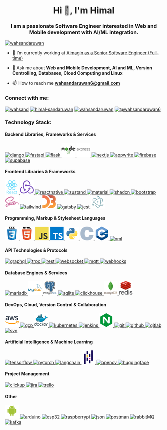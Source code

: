 <h1 align="center">Hi 👋, I'm Himal</h1>
<h3 align="center">I am a passionate Software Engineer interested in Web and Mobile development with AI/ML integration.</h3>

<p align="left"> <a href="https://twitter.com/wahsandaruwan" target="blank"><img src="https://img.shields.io/twitter/follow/wahsandaruwan?logo=twitter&style=for-the-badge" alt="wahsandaruwan" /></a> </p>

- 🔭 I’m currently working at [Aimagin as a Senior Software Engineer (Full-time)](https://aimagin.com)

- 💬 Ask me about **Web and Mobile Development, AI and ML, Version Controlling, Databases, Cloud Computing and Linux**

- 📫 How to reach me **wahsandaruwan6@gmail.com**

<h3 align="left">Connect with me:</h3>
<p align="left">
<a href="https://codepen.io/wahsand" target="blank"><img align="center" src="https://raw.githubusercontent.com/rahuldkjain/github-profile-readme-generator/master/src/images/icons/Social/codepen.svg" alt="wahsand" height="30" width="40" /></a>
<a href="https://linkedin.com/in/himal-sandaruwan" target="blank"><img align="center" src="https://raw.githubusercontent.com/rahuldkjain/github-profile-readme-generator/master/src/images/icons/Social/linked-in-alt.svg" alt="himal-sandaruwan" height="30" width="40" /></a>
<a href="https://stackoverflow.com/users/wahsandaruwan" target="blank"><img align="center" src="https://raw.githubusercontent.com/rahuldkjain/github-profile-readme-generator/master/src/images/icons/Social/stack-overflow.svg" alt="wahsandaruwan" height="30" width="40" /></a>
<a href="https://medium.com/@wahsandaruwan6" target="blank"><img align="center" src="https://raw.githubusercontent.com/rahuldkjain/github-profile-readme-generator/master/src/images/icons/Social/medium.svg" alt="@wahsandaruwan6" height="30" width="40" /></a>
</p>

<h3 align="left">Technology Stack:</h3>

#### Backend Libraries, Frameworks & Services
<p align="left">
  <!-- Python-based -->
  <a href="https://www.djangoproject.com/" target="_blank" rel="noreferrer" title="Django">
    <img src="https://cdn.worldvectorlogo.com/logos/django.svg" alt="django" width="44" height="44"/>
  </a>
  <a href="https://fastapi.tiangolo.com/" target="_blank" rel="noreferrer" title="FastAPI">
    <img src="https://cdn.worldvectorlogo.com/logos/fastapi-1.svg" alt="fastapi" width="44" height="44"/>
  </a>
  <a href="https://flask.palletsprojects.com/" target="_blank" rel="noreferrer" title="Flask">
    <img src="https://cdn.worldvectorlogo.com/logos/flask.svg" alt="flask" width="44" height="44"/>
  </a>
  <!-- Node.js-based -->
  <a href="https://nodejs.org" target="_blank" rel="noreferrer" title="NodeJS">
    <img src="https://raw.githubusercontent.com/devicons/devicon/master/icons/nodejs/nodejs-original-wordmark.svg" alt="nodejs" width="44" height="44"/>
  </a>
  <a href="https://expressjs.com" target="_blank" rel="noreferrer" title="ExpressJS">
    <img src="https://raw.githubusercontent.com/devicons/devicon/master/icons/express/express-original-wordmark.svg" alt="express" width="44" height="44"/>
  </a>
  <a href="https://nextjs.org/" target="_blank" rel="noreferrer" title="Next.js">
    <img src="https://cdn.worldvectorlogo.com/logos/nextjs-2.svg" alt="nextjs" width="44" height="44"/>
  </a>
  <!-- BaaS / Serverless -->
  <a href="https://appwrite.io" target="_blank" rel="noreferrer" title="Appwrite">
    <img src="https://www.vectorlogo.zone/logos/appwriteio/appwriteio-icon.svg" alt="appwrite" width="44" height="44"/>
  </a>
  <a href="https://firebase.google.com/" target="_blank" rel="noreferrer" title="Firebase">
    <img src="https://www.vectorlogo.zone/logos/firebase/firebase-icon.svg" alt="firebase" width="44" height="44"/>
  </a>
  <a href="https://superbase.com/" target="_blank" rel="noreferrer" title="Supabase">
    <img src="https://cdn.jsdelivr.net/gh/homarr-labs/dashboard-icons/png/supabase.png" alt="supabase" width="44" height="44"/>
  </a>
</p>

#### Frontend Libraries & Frameworks
<p align="left">
  <!-- React Ecosystem -->
  <a href="https://reactjs.org/" target="_blank" rel="noreferrer" title="React">
    <img src="https://raw.githubusercontent.com/devicons/devicon/master/icons/react/react-original-wordmark.svg" alt="react" width="44" height="44"/>
  </a>
  <a href="https://redux.js.org" target="_blank" rel="noreferrer" title="Redux">
    <img src="https://raw.githubusercontent.com/devicons/devicon/master/icons/redux/redux-original.svg" alt="redux" width="44" height="44"/>
  </a>
  <a href="https://reactnative.dev/" target="_blank" rel="noreferrer" title="React Native">
    <img src="https://reactnative.dev/img/header_logo.svg" alt="reactnative" width="44" height="44"/>
  </a>
  <a href="https://zustand-demo.pmnd.rs/" target="_blank" rel="noreferrer" title="Zustand">
    <img src="https://github.com/pmndrs/zustand/raw/main/docs/bear.jpg" alt="zustand" width="44" height="44"/>
  </a>
  <!-- UI Frameworks -->
  <a href="https://mui.com/" target="_blank" rel="noreferrer" title="Material UI">
    <img src="https://mui.com/static/logo.png" alt="material" width="44" height="44"/>
  </a>
  <a href="https://ui.shadcn.com/" target="_blank" rel="noreferrer" title="Shadcn UI">
    <img src="https://shadcn-docs-nuxt.nuxt.dev/logo.svg" alt="shadcn" width="44" height="44"/>
  </a>
  <a href="https://getbootstrap.com/" target="_blank" rel="noreferrer" title="Bootstrap">
    <img src="https://www.vectorlogo.zone/logos/getbootstrap/getbootstrap-icon.svg" alt="bootstrap" width="44" height="44"/>
  </a>
  <!-- CSS/Styling Frameworks -->
  <a href="https://sass-lang.com" target="_blank" rel="noreferrer" title="Sass">
    <img src="https://raw.githubusercontent.com/devicons/devicon/master/icons/sass/sass-original.svg" alt="sass" width="44" height="44"/>
  </a>
  <a href="https://tailwindcss.com/" target="_blank" rel="noreferrer" title="TailwindCSS">
    <img src="https://www.vectorlogo.zone/logos/tailwindcss/tailwindcss-icon.svg" alt="tailwind" width="44" height="44"/>
  </a>
  <!-- Data Visualization -->
  <a href="https://d3js.org/" target="_blank" rel="noreferrer" title="D3.js">
    <img src="https://raw.githubusercontent.com/devicons/devicon/master/icons/d3js/d3js-original.svg" alt="d3js" width="44" height="44"/>
  </a>
  <a href="https://www.gatsbyjs.com/" target="_blank" rel="noreferrer" title="Gatsby">
    <img src="https://www.vectorlogo.zone/logos/gatsbyjs/gatsbyjs-icon.svg" alt="gatsby" width="44" height="44"/>
  </a>
  <!-- Testing & Desktop -->
  <a href="https://jestjs.io" target="_blank" rel="noreferrer" title="Jest">
    <img src="https://www.vectorlogo.zone/logos/jestjsio/jestjsio-icon.svg" alt="jest" width="44" height="44"/>
  </a>
  <a href="https://www.electronjs.org" target="_blank" rel="noreferrer" title="Electron">
    <img src="https://raw.githubusercontent.com/devicons/devicon/master/icons/electron/electron-original.svg" alt="electron" width="44" height="44"/>
  </a>
</p>

#### Programming, Markup & Stylesheet Languages
<p align="left">
  <!-- Web -->
  <a href="https://www.w3schools.com/css/" target="_blank" rel="noreferrer" title="CSS3">
    <img src="https://raw.githubusercontent.com/devicons/devicon/master/icons/css3/css3-original-wordmark.svg" alt="css3" width="44" height="44"/>
  </a>
  <a href="https://www.w3.org/html/" target="_blank" rel="noreferrer" title="HTML5">
    <img src="https://raw.githubusercontent.com/devicons/devicon/master/icons/html5/html5-original-wordmark.svg" alt="html5" width="44" height="44"/>
  </a>
  <a href="https://developer.mozilla.org/en-US/docs/Web/JavaScript" target="_blank" rel="noreferrer" title="JavaScript">
    <img src="https://raw.githubusercontent.com/devicons/devicon/master/icons/javascript/javascript-original.svg" alt="javascript" width="44" height="44"/>
  </a>
  <a href="https://www.typescriptlang.org/" target="_blank" rel="noreferrer" title="TypeScript">
    <img src="https://raw.githubusercontent.com/devicons/devicon/master/icons/typescript/typescript-original.svg" alt="typescript" width="44" height="44"/>
  </a>
  <!-- Python/C/C++ -->
  <a href="https://www.python.org" target="_blank" rel="noreferrer" title="Python">
    <img src="https://raw.githubusercontent.com/devicons/devicon/master/icons/python/python-original.svg" alt="python" width="44" height="44"/>
  </a>
  <a href="https://www.cprogramming.com/" target="_blank" rel="noreferrer" title="C">
    <img src="https://raw.githubusercontent.com/devicons/devicon/master/icons/c/c-original.svg" alt="c" width="44" height="44"/>
  </a>
  <a href="https://www.w3schools.com/cpp/" target="_blank" rel="noreferrer" title="C++">
    <img src="https://raw.githubusercontent.com/devicons/devicon/master/icons/cplusplus/cplusplus-original.svg" alt="cplusplus" width="44" height="44"/>
  </a>
  <!-- Markup -->
  <a href="https://www.xml.com/" target="_blank" rel="noreferrer" title="XML">
    <img src="https://cdn1.iconfinder.com/data/icons/hawcons/32/699748-icon-102-document-file-xml-512.png" alt="xml" width="44" height="44"/>
  </a>
</p>

#### API Technologies & Protocols
<p align="left">
  <!-- API Schema/Types -->
  <a href="https://graphql.org" target="_blank" rel="noreferrer" title="GraphQL">
    <img src="https://www.vectorlogo.zone/logos/graphql/graphql-icon.svg" alt="graphql" width="44" height="44"/>
  </a>
  <a href="https://trpc.io/" target="_blank" rel="noreferrer" title="tRPC">
    <img src="https://res.cloudinary.com/apideck/image/upload/v1616206509/icons/trpc-io.png" alt="trpc" width="44" height="44"/>
  </a>
  <!-- Data Transfer Protocols -->
  <a href="https://restfulapi.net/" target="_blank" rel="noreferrer" title="REST">
    <img src="https://miro.medium.com/v2/resize:fit:640/format:webp/1*J3G3akaMpUOLegw0p0qthA.png" alt="rest" width="44" height="44"/>
  </a>
  <a href="https://developer.mozilla.org/en-US/docs/Web/API/WebSockets_API" target="_blank" rel="noreferrer" title="WebSocket">
    <img src="https://eodhd.com/financial-apis/wp-content/uploads/2021/10/Real-Time-Data-API-WebSockets.png" alt="websocket" width="44" height="44"/>
  </a>
  <a href="https://mqtt.org/" target="_blank" rel="noreferrer" title="MQTT">
    <img src="https://www.teracomsystems.com/wp-content/uploads/MQTT-800x800-1.png" alt="mqtt" width="44" height="44"/>
  </a>
  <a href="https://www.redhat.com/en/topics/automation/what-is-a-webhook" target="_blank" rel="noreferrer" title="Webhooks">
    <img src="https://www.svix.com/resources/assets/images/color-webhook-240-1deccb0e365ff4ea493396ad28638fb7.png" alt="webhooks" width="44" height="44"/>
  </a>
</p>

#### Database Engines & Services
<p align="left">
  <!-- SQL -->
  <a href="https://mariadb.org/" target="_blank" rel="noreferrer" title="MariaDB">
    <img src="https://www.vectorlogo.zone/logos/mariadb/mariadb-icon.svg" alt="mariadb" width="44" height="44"/>
  </a>
  <a href="https://www.mysql.com/" target="_blank" rel="noreferrer" title="MySQL">
    <img src="https://raw.githubusercontent.com/devicons/devicon/master/icons/mysql/mysql-original-wordmark.svg" alt="mysql" width="44" height="44"/>
  </a>
  <a href="https://www.postgresql.org" target="_blank" rel="noreferrer" title="PostgreSQL">
    <img src="https://raw.githubusercontent.com/devicons/devicon/master/icons/postgresql/postgresql-original-wordmark.svg" alt="postgresql" width="44" height="44"/>
  </a>
  <a href="https://www.sqlite.org" target="_blank" rel="noreferrer" title="SQLite">
    <img src="https://upload.wikimedia.org/wikipedia/commons/thumb/9/97/Sqlite-square-icon.svg/1024px-Sqlite-square-icon.svg.png" alt="sqlite" width="44" height="44"/>
  </a>
  <a href="https://clickhouse.com/" target="_blank" rel="noreferrer" title="ClickHouse">
    <img src="https://cdn.worldvectorlogo.com/logos/clickhouse-yellow-badge.svg" alt="clickhouse" width="44" height="44"/>
  </a>
  <!-- NoSQL -->
  <a href="https://www.mongodb.com/" target="_blank" rel="noreferrer" title="MongoDB">
    <img src="https://raw.githubusercontent.com/devicons/devicon/master/icons/mongodb/mongodb-original-wordmark.svg" alt="mongodb" width="44" height="44"/>
  </a>
  <a href="https://redis.io" target="_blank" rel="noreferrer" title="Redis">
    <img src="https://raw.githubusercontent.com/devicons/devicon/master/icons/redis/redis-original-wordmark.svg" alt="redis" width="44" height="44"/>
  </a>
</p>

#### DevOps, Cloud, Version Control & Collaboration
<p align="left">
  <!-- Cloud Providers -->
  <a href="https://aws.amazon.com" target="_blank" rel="noreferrer" title="AWS">
    <img src="https://raw.githubusercontent.com/devicons/devicon/master/icons/amazonwebservices/amazonwebservices-original-wordmark.svg" alt="aws" width="44" height="44"/>
  </a>
  <a href="https://cloud.google.com" target="_blank" rel="noreferrer" title="Google Cloud">
    <img src="https://www.vectorlogo.zone/logos/google_cloud/google_cloud-icon.svg" alt="gcp" width="44" height="44"/>
  </a>
  <!-- Containerization & Orchestration -->
  <a href="https://www.docker.com/" target="_blank" rel="noreferrer" title="Docker">
    <img src="https://raw.githubusercontent.com/devicons/devicon/master/icons/docker/docker-original-wordmark.svg" alt="docker" width="44" height="44"/>
  </a>
  <a href="https://kubernetes.io" target="_blank" rel="noreferrer" title="Kubernetes">
    <img src="https://www.vectorlogo.zone/logos/kubernetes/kubernetes-icon.svg" alt="kubernetes" width="44" height="44"/>
  </a>
  <!-- CI/CD & Web Server -->
  <a href="https://jenkins.io" target="_blank" rel="noreferrer" title="Jenkins">
    <img src="https://www.vectorlogo.zone/logos/jenkins/jenkins-icon.svg" alt="jenkins" width="44" height="44"/>
  </a>
  <a href="https://www.nginx.com" target="_blank" rel="noreferrer" title="Nginx">
    <img src="https://raw.githubusercontent.com/devicons/devicon/master/icons/nginx/nginx-original.svg" alt="nginx" width="44" height="44"/>
  </a>
  <!-- VCS -->
  <a href="https://git-scm.com/" target="_blank" rel="noreferrer" title="Git">
    <img src="https://www.vectorlogo.zone/logos/git-scm/git-scm-icon.svg" alt="git" width="44" height="44"/>
  </a>
  <a href="https://github.com/" target="_blank" rel="noreferrer" title="GitHub">
    <img src="https://github.githubassets.com/images/modules/logos_page/GitHub-Mark.png" alt="github" width="44" height="44"/>
  </a>
  <a href="https://gitlab.com/" target="_blank" rel="noreferrer" title="GitLab">
    <img src="https://about.gitlab.com/images/press/logo/png/gitlab-icon-rgb.png" alt="gitlab" width="44" height="44"/>
  </a>
  <a href="https://subversion.apache.org/" target="_blank" rel="noreferrer" title="SVN">
    <img src="https://upload.wikimedia.org/wikipedia/commons/thumb/2/22/Apache_Subversion_logo.svg/1200px-Apache_Subversion_logo.svg.png" alt="svn" width="44" height="44"/>
  </a>
</p>

#### Artificial Intelligence & Machine Learning
<p align="left">
  <!-- ML Frameworks -->
  <a href="https://www.tensorflow.org" target="_blank" rel="noreferrer" title="TensorFlow">
    <img src="https://www.vectorlogo.zone/logos/tensorflow/tensorflow-icon.svg" alt="tensorflow" width="44" height="44"/>
  </a>
  <a href="https://pytorch.org/" target="_blank" rel="noreferrer" title="PyTorch">
    <img src="https://www.vectorlogo.zone/logos/pytorch/pytorch-icon.svg" alt="pytorch" width="44" height="44"/>
  </a>
  <a href="https://python.langchain.com/" target="_blank" rel="noreferrer" title="LangChain">
    <img src="https://registry.npmmirror.com/@lobehub/icons-static-png/latest/files/dark/langgraph-color.png" alt="langchain" width="44" height="44"/>
  </a>
  <!-- Data Science & Vision -->
  <a href="https://pandas.pydata.org/" target="_blank" rel="noreferrer" title="Pandas">
    <img src="https://raw.githubusercontent.com/devicons/devicon/2ae2a900d2f041da66e950e4d48052658d850630/icons/pandas/pandas-original.svg" alt="pandas" width="44" height="44"/>
  </a>
  <a href="https://opencv.org/" target="_blank" rel="noreferrer" title="OpenCV">
    <img src="https://www.vectorlogo.zone/logos/opencv/opencv-icon.svg" alt="opencv" width="44" height="44"/>
  </a>
  <!-- LLMs -->
  <a href="https://huggingface.co/" target="_blank" rel="noreferrer" title="HuggingFace">
    <img src="https://huggingface.co/datasets/huggingface/brand-assets/resolve/main/hf-logo-pirate.png" alt="huggingface" width="44" height="44"/>
  </a>
</p>

#### Project Management
<p align="left">
  <a href="https://clickup.com/" target="_blank" rel="noreferrer" title="ClickUp">
    <img src="https://img.icons8.com/color/600/clickup.png" alt="clickup" width="44" height="44"/>
  </a>
  <a href="https://www.atlassian.com/software/jira" target="_blank" rel="noreferrer" title="Jira">
    <img src="https://uxwing.com/wp-content/themes/uxwing/download/brands-and-social-media/atlassian-jira-icon.png" alt="jira" width="44" height="44"/>
  </a>
  <a href="https://trello.com/" target="_blank" rel="noreferrer" title="Trello">
    <img src="https://cdn-icons-png.flaticon.com/512/2504/2504834.png" alt="trello" width="44" height="44"/>
  </a>
</p>

#### Other
<p align="left">
  <!-- Devices -->
  <a href="https://developer.android.com" target="_blank" rel="noreferrer" title="Android">
    <img src="https://raw.githubusercontent.com/devicons/devicon/master/icons/android/android-original-wordmark.svg" alt="android" width="44" height="44"/>
  </a>
  <a href="https://www.arduino.cc/" target="_blank" rel="noreferrer" title="Arduino">
    <img src="https://cdn.worldvectorlogo.com/logos/arduino-1.svg" alt="arduino" width="44" height="44"/>
  </a>
  <a href="https://www.espressif.com/en/products/socs/esp32" target="_blank" rel="noreferrer" title="ESP32">
    <img src="https://i0.wp.com/www.switchdoc.com/wp-content/uploads/2018/04/rjVOiTe3_400x400.jpg" alt="esp32" width="44" height="44"/>
  </a>
  <a href="https://www.raspberrypi.org/" target="_blank" rel="noreferrer" title="Raspberry Pi">
    <img src="https://upload.wikimedia.org/wikipedia/en/c/cb/Raspberry_Pi_Logo.svg" alt="raspberrypi" width="44" height="44"/>
  </a>
  <!-- File Formats & Tools -->
  <a href="https://www.json.org/json-en.html" target="_blank" rel="noreferrer" title="JSON">
    <img src="https://cdn-icons-png.flaticon.com/512/136/136525.png" alt="json" width="44" height="44"/>
  </a>
  <a href="https://postman.com" target="_blank" rel="noreferrer" title="Postman">
    <img src="https://www.vectorlogo.zone/logos/getpostman/getpostman-icon.svg" alt="postman" width="44" height="44"/>
  </a>
  <!-- Messaging & Streaming -->
  <a href="https://www.rabbitmq.com" target="_blank" rel="noreferrer" title="RabbitMQ">
    <img src="https://www.vectorlogo.zone/logos/rabbitmq/rabbitmq-icon.svg" alt="rabbitMQ" width="44" height="44"/>
  </a>
  <a href="https://kafka.apache.org/" target="_blank" rel="noreferrer" title="Kafka">
    <img src="https://www.vectorlogo.zone/logos/apache_kafka/apache_kafka-icon.svg" alt="kafka" width="44" height="44"/>
  </a>
</p>
